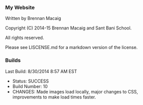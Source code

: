 ### My Website

Written by Brennan Macaig

Copyright (C) 2014-15 Brennan Macaig and Sant Bani School.

All rights reserved.

Please see LISCENSE.md for a markdown version of the license.

### Builds

Last Build: 8/30/2014 8:57 AM EST
- Status: SUCCESS
- Build Number: 10
- CHANGES: Made images load locally, major changes to CSS, improvements to make load times faster.